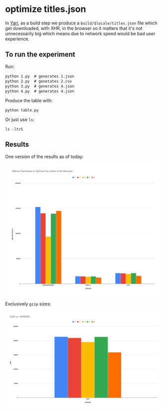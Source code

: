 # optimize titles.json

In [Yari](https://github.com/mdn/yari), as a build step we produce a
`build/$locale/titles.json` file which get downloaded, with XHR, in
the browser so it matters that it's not unnecessarily big which means
due to network speed would be bad user experience.

## To run the experiment

Run:

    python 1.py  # generates 1.json
    python 2.py  # genetates 2.csv
    python 3.py  # generates 4.json
    python 4.py  # generates 4.json

Produce the table with:

    python table.py

Or just use `ls`:

    ls -ltrS

## Results

One version of the results as of today:

![](./graph.png)

Exclusively `gzip` sizes:

![](./gzip-only.png)
